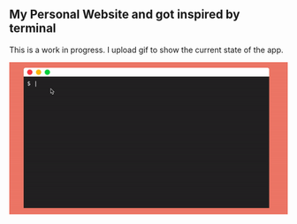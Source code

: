## My Personal Website and got inspired by terminal

This is a work in progress. I upload gif to show the current state of the app.

![gif](/img/gif.gif)

